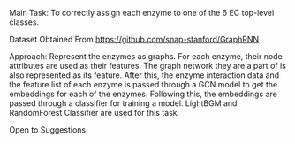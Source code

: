 Main Task: To correctly assign each enzyme to one of the 6 EC top-level classes. 

Dataset Obtained From https://github.com/snap-stanford/GraphRNN

Approach: Represent the enzymes as graphs. For each enzyme, their node attributes are used as their features. The graph network they are a part of is also represented as its feature. After this, the enzyme interaction data and the feature list of each enzyme is passed through a GCN model to get the embeddings for each of the enzymes. Following this, the embeddings are passed through a classifier for training a model. LightBGM and RandomForest Classifier are used for this task.

Open to Suggestions